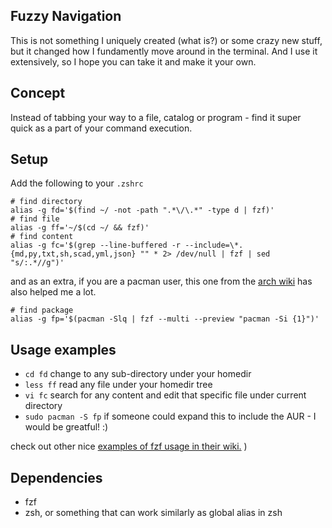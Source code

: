 ## Fuzzy Navigation
This is not something I uniquely created (what is?) or some crazy new stuff, but it changed how I fundamently move around in the terminal.
And I use it extensively, so I hope you can take it and make it your own.

## Concept
Instead of tabbing your way to a file, catalog or program - find it super quick as a part of your command execution.

## Setup
Add the following to your `.zshrc`
```
# find directory
alias -g fd='$(find ~/ -not -path ".*\/\.*" -type d | fzf)'
# find file
alias -g ff='~/$(cd ~/ && fzf)'
# find content
alias -g fc='$(grep --line-buffered -r --include=\*.{md,py,txt,sh,scad,yml,json} "" * 2> /dev/null | fzf | sed "s/:.*//g")'
```
and as an extra, if you are a pacman user, this one from the [arch wiki](https://wiki.archlinux.org/title/fzf) has also helped me a lot.
```
# find package
alias -g fp='$(pacman -Slq | fzf --multi --preview "pacman -Si {1}")'
```

## Usage examples
* `cd fd` change to any sub-directory under your homedir
* `less ff` read any file under your homedir tree
* `vi fc` search for any content and edit that specific file under current directory
* `sudo pacman -S fp` if someone could expand this to include the AUR - I would be greatful! :)

check out other nice [examples of fzf usage in their wiki.](https://github.com/junegunn/fzf/wiki/examples) )

## Dependencies
* fzf
* zsh, or something that can work similarly as global alias in zsh


